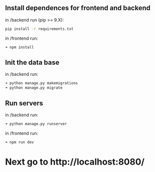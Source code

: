## Install dependences for frontend and backend

in /backend run (pip >= 9.X):
```zsh
pip install -r requirements.txt
```

in /frontend run:
```zsh
➜ npm install
```

## Init the data base

in /backend run:
```zsh
➜ python manage.py makemigrations
➜ python manage.py migrate
```

## Run servers

in /backend run:
```zsh
➜ python manage.py runserver
```

in /frontend run:
```zsh
➜ npm run dev
```

# Next go to http://localhost:8080/
